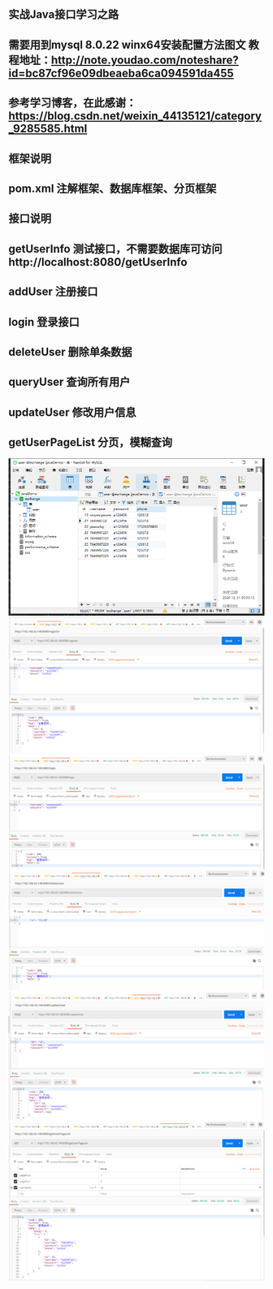 
## 实战Java接口学习之路

## 需要用到mysql  8.0.22 winx64安装配置方法图文 教程地址：http://note.youdao.com/noteshare?id=bc87cf96e09dbeaeba6ca094591da455

## 参考学习博客，在此感谢：https://blog.csdn.net/weixin_44135121/category_9285585.html

## 框架说明
## pom.xml 注解框架、数据库框架、分页框架

## 接口说明
## getUserInfo          测试接口，不需要数据库可访问 http://localhost:8080/getUserInfo
## addUser              注册接口
## login                登录接口
## deleteUser           删除单条数据
## queryUser            查询所有用户
## updateUser           修改用户信息
## getUserPageList      分页，模糊查询

![](image/mysql.jpg)
![](image/addUser.jpg)
![](image/login.jpg)
![](image/delete.jpg)
![](image/updateUser.jpg)
![](image/getUserPageList.jpg)
      

  
   



